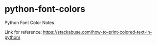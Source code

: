 # python-font-colors
Python Font Color Notes


Link for reference:
https://stackabuse.com/how-to-print-colored-text-in-python/
